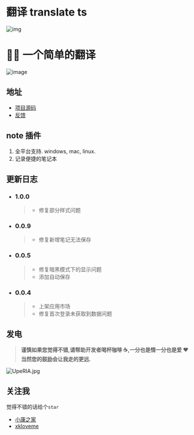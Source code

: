 # 翻译 translate ts 

![img](https://s1.ax1x.com/2020/05/24/Yz4J6P.png)

# 📝🎨 一个简单的翻译

![image](https://forthebadge.com/images/badges/built-with-love.svg)


## 地址

- [项目源码](https://github.com/xkloveme/utools-translate)
- [反馈](https://github.com/xkloveme/utools-translate/issues)

## note 插件

1. 全平台支持. windows, mac, linux.
2. 记录便捷的笔记本

## 更新日志

- ### 1.0.0

  > - 修复部分样式问题

- ### 0.0.9

  > - 修复新增笔记无法保存

- ### 0.0.5

  > - 修复暗黑模式下的显示问题
  > - 添加自动保存

- ### 0.0.4
  > - 上架应用市场
  > - 修复首次登录未获取到数据问题

## 发电

> **谨慎如果您觉得不错,请帮助开发者喝杯咖啡 ☕️,一分也是情一分也是爱 ❤️ 当然您的鼓励会让我走的更远.**

![UpeRIA.jpg](https://s1.ax1x.com/2020/07/05/UpeRIA.jpg)

## 关注我

觉得不错的话给个`star`

- [小康之家](https://www.jixiaokang.com)
- [xkloveme](https://github.com/xkloveme)

